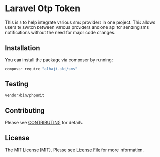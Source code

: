 # Laravel Otp Token

This is a to help integrate various sms providers in one project. This allows users to switch between various providers and one api for sending sms notifications without the need for major code changes.

## Installation

You can install the package via composer by running:

```bash
composer require "alhaji-aki/sms"
```

## Testing

```bash
vendor/bin/phpunit
```

## Contributing

Please see [CONTRIBUTING](CONTRIBUTING.md) for details.

## License

The MIT License (MIT). Please see [License File](LICENSE.md) for more information.

